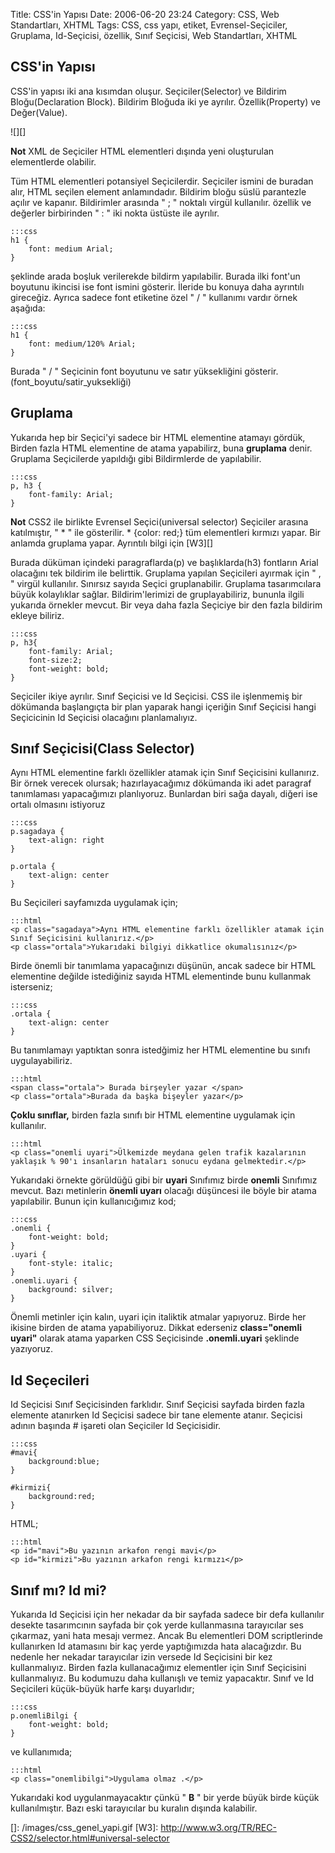 Title: CSS&#039;in Yapısı
Date: 2006-06-20 23:24
Category: CSS, Web Standartları, XHTML
Tags: CSS, css yapı, etiket, Evrensel-Seçiciler, Gruplama, Id-Seçicisi, özellik, Sınıf Seçicisi, Web Standartları, XHTML

## CSS'in Yapısı

CSS'in yapısı iki ana kısımdan oluşur. Seçiciler(Selector) ve Bildirim
Bloğu(Declaration Block). Bildirim Bloğuda iki ye ayrılır.
Özellik(Property) ve Değer(Value). 

![][]

**Not**
XML de Seçiciler HTML elementleri dışında yeni oluşturulan elementlerde
olabilir.

Tüm HTML elementleri potansiyel Seçicilerdir. Seçiciler ismini de
buradan alır, HTML seçilen element anlamındadır. Bildirim bloğu süslü
parantezle açılır ve kapanır. Bildirimler arasında " ; " noktalı virgül
kullanılır. özellik ve değerler birbirinden " : " iki nokta üstüste ile
ayrılır. 	

	:::css
	h1 {
		font: medium Arial;
	}

şeklinde arada boşluk verilerekde bildirm yapılabilir.
Burada ilki font'un boyutunu ikincisi ise font ismini gösterir. İleride
bu konuya daha ayrıntılı gireceğiz. Ayrıca sadece font etiketine özel "
/ " kullanımı vardır örnek aşağıda: 	

	:::css
	h1 {
		font: medium/120% Arial;
	} 

Burada " / " Seçicinin font boyutunu ve satır yüksekliğini gösterir.(font_boyutu/satir_yuksekliği)

## Gruplama

Yukarıda hep bir Seçici'yi sadece bir HTML elementine atamayı gördük,
Birden fazla HTML elementine de atama yapabilirz, buna **gruplama**
denir. Gruplama Seçicilerde yapıldığı gibi Bildirmlerde de yapılabilir.

	:::css
	p, h3 {
		font-family: Arial;
	} 

**Not**
CSS2 ile birlikte Evrensel Seçici(universal selector) Seçiciler arasına
katılmıştır, " * " ile gösterilir. * {color: red;} tüm elementleri
kırmızı yapar. Bir anlamda gruplama yapar. Ayrıntılı bilgi için [W3][]


Burada düküman içindeki paragraflarda(p) ve başlıklarda(h3) fontların
Arial olacağını tek bildirim ile belirttik. Gruplama yapılan Seçicileri
ayırmak için " , " virgül kullanılır. Sınırsız sayıda Seçici
gruplanabilir. Gruplama tasarımcılara büyük kolaylıklar sağlar.
Bildirim'lerimizi de gruplayabiliriz, bununla ilgili yukarıda örnekler
mevcut. Bir veya daha fazla Seçiciye bir den fazla bildirim ekleye
biliriz. 	
	
	:::css
	p, h3{
		font-family: Arial;
		font-size:2;
		font-weight: bold;
	}

Seçiciler ikiye ayrılır.
Sınıf Seçicisi ve Id Seçicisi. CSS ile işlenmemiş bir dökümanda
başlangıçta bir plan yaparak hangi içeriğin Sınıf Seçicisi hangi
Seçicicinin Id Seçicisi olacağını planlamalıyız.

## Sınıf Seçicisi(Class Selector)

Aynı HTML elementine farklı özellikler atamak için Sınıf Seçicisini
kullanırız. Bir örnek verecek olursak; hazırlayacağımız dökümanda iki
adet paragraf tanımlaması yapacağımızı planlıyoruz. Bunlardan biri sağa
dayalı, diğeri ise ortalı olmasını istiyoruz 	

	:::css
	p.sagadaya {
		text-align: right
	} 
	
	p.ortala {
		text-align: center
	}

Bu Seçicileri sayfamızda uygulamak için; 	


	:::html
	<p class="sagadaya">Aynı HTML elementine farklı özellikler atamak için Sınıf Seçicisini kullanırız.</p>
	<p class="ortala">Yukarıdaki bilgiyi dikkatlice okumalısınız</p>

Birde önemli bir tanımlama yapacağınızı düşünün, ancak
sadece bir HTML elementine değilde istediğiniz sayıda HTML elementinde
bunu kullanmak isterseniz; 	

	:::css
	.ortala {
		text-align: center
	}


Bu tanımlamayı yaptıktan sonra istedğimiz her HTML elementine bu sınıfı uygulayabiliriz. 	


	:::html
	<span class="ortala"> Burada birşeyler yazar </span>
	<p class="ortala">Burada da başka bişeyler yazar</p>

 **Çoklu sınıflar,** birden fazla sınıfı bir HTML
elementine uygulamak için kullanılır. 	

	:::html
	<p class="onemli uyari">Ülkemizde meydana gelen trafik kazalarının yaklaşık % 90'ı insanların hataları sonucu eydana gelmektedir.</p>

Yukarıdaki örnekte görüldüğü gibi bir **uyari** Sınıfımız
birde **onemli** Sınıfımız mevcut. Bazı metinlerin **önemli uyarı**
olacağı düşüncesi ile böyle bir atama yapılabilir. Bunun için
kullanıcığımız kod; 	

	:::css
	.onemli {
		font-weight: bold;
	}
	.uyari {
		font-style: italic;
	}
	.onemli.uyari {
		background: silver;
	}  

Önemli metinler için kalın, uyari için italiktik
atmalar yapıyoruz. Birde her ikisine birden de atama yapabiliyoruz.
Dikkat ederseniz **class="onemli uyari"** olarak atama yaparken CSS
Seçicisinde **.onemli.uyari** şeklinde yazıyoruz.

## Id Seçecileri

Id Seçicisi Sınıf Seçicisinden farklıdır. Sınıf Seçicisi sayfada birden
fazla elemente atanırken Id Seçicisi sadece bir tane elemente atanır.
Seçicisi adının başında # işareti olan Seçiciler Id Seçicisidir.
	
	:::css
	#mavi{
		background:blue;
	}
	
	#kirmizi{
		background:red;
	}
	
HTML; 

	:::html
	<p id="mavi">Bu yazının arkafon rengi mavi</p>
	<p id="kirmizi">Bu yazının arkafon rengi kırmızı</p>

## Sınıf mı? Id mi?

Yukarıda Id Seçicisi için her nekadar da bir sayfada sadece bir defa
kullanılır desekte tasarımcının sayfada bir çok yerde kullanmasına
tarayıcılar ses çıkarmaz, yani hata mesajı vermez. Ancak Bu elementleri
DOM scriptlerinde kullanırken Id atamasını bir kaç yerde yaptığımızda
hata alacağızdır. Bu nedenle her nekadar tarayıcılar izin versede Id
Seçicisini bir kez kullanmalıyız. Birden fazla kullanacağımız elementler
için Sınıf Seçicisini kullanmalıyız. Bu kodumuzu daha kullanışlı ve
temiz yapacaktır. Sınıf ve Id Seçicileri küçük-büyük harfe karşı
duyarlıdır; 	

	:::css
	p.onemliBilgi {
		font-weight: bold;
	}


ve kullanımıda; 	

	:::html
	<p class="onemlibilgi">Uygulama olmaz .</p>

 Yukarıdaki kod uygulanmayacaktır çünkü " **B** " bir yerde
büyük birde küçük kullanılmıştır. Bazı eski tarayıcılar bu kuralın
dışında kalabilir.

  []: /images/css_genel_yapi.gif
  [W3]: http://www.w3.org/TR/REC-CSS2/selector.html#universal-selector
